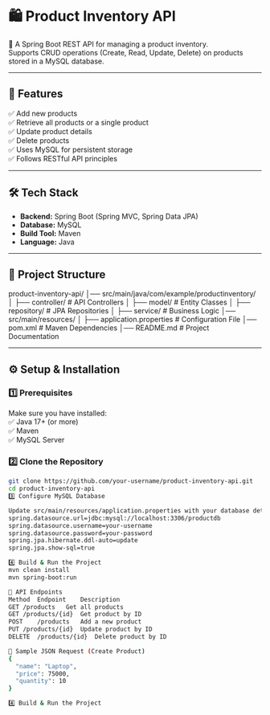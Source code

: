 # 🛍️ Product Inventory API  

📌 A Spring Boot REST API for managing a product inventory.  
Supports CRUD operations (Create, Read, Update, Delete) on products stored in a MySQL database.  

---

## 🚀 Features  
✅ Add new products  
✅ Retrieve all products or a single product  
✅ Update product details  
✅ Delete products  
✅ Uses MySQL for persistent storage  
✅ Follows RESTful API principles  

---

## 🛠️ Tech Stack  
- **Backend:** Spring Boot (Spring MVC, Spring Data JPA)  
- **Database:** MySQL  
- **Build Tool:** Maven  
- **Language:** Java  

---

## 📂 Project Structure  
product-inventory-api/ │── src/main/java/com/example/productinventory/ │ ├── controller/ # API Controllers │ ├── model/ # Entity Classes │ ├── repository/ # JPA Repositories │ ├── service/ # Business Logic │── src/main/resources/ │ ├── application.properties # Configuration File │── pom.xml # Maven Dependencies │── README.md # Project Documentation

---

## ⚙️ Setup & Installation  

### 1️⃣ Prerequisites  
Make sure you have installed:  
✅ Java 17+ (or more)  
✅ Maven  
✅ MySQL Server  

### 2️⃣ Clone the Repository  
```sh
git clone https://github.com/your-username/product-inventory-api.git
cd product-inventory-api
3️⃣ Configure MySQL Database

Update src/main/resources/application.properties with your database details:
spring.datasource.url=jdbc:mysql://localhost:3306/productdb
spring.datasource.username=your-username
spring.datasource.password=your-password
spring.jpa.hibernate.ddl-auto=update
spring.jpa.show-sql=true

4️⃣ Build & Run the Project
mvn clean install
mvn spring-boot:run

📌 API Endpoints
Method	Endpoint	Description
GET	/products	Get all products
GET	/products/{id}	Get product by ID
POST	/products	Add a new product
PUT	/products/{id}	Update product by ID
DELETE	/products/{id}	Delete product by ID

📝 Sample JSON Request (Create Product)
{
  "name": "Laptop",
  "price": 75000,
  "quantity": 10
}

4️⃣ Build & Run the Project

